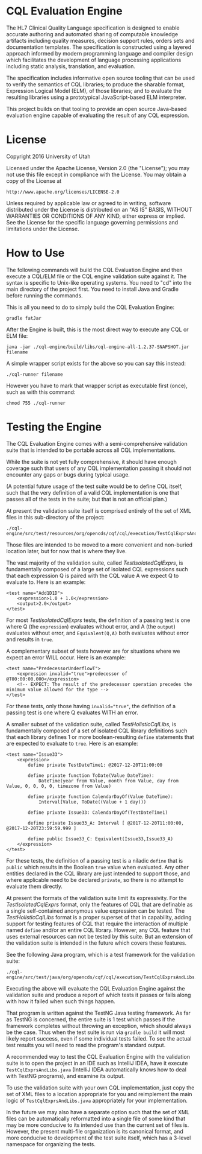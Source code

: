# CQL Evaluation Engine

The HL7 Clinical Quality Language specification is designed to enable accurate authoring and automated sharing of computable knowledge artifacts including quality measures, decision support rules, orders sets and documentation templates. The specification is constructed using a layered approach informed by modern programming language and compiler design which facilitates the development of language processing applications including static analysis, translation, and evaluation.

The specification includes informative open source tooling that can be used to verify the semantics of CQL libraries; to produce the sharable format, Expression Logical Model (ELM), of those libraries; and to evaluate the resulting libraries using a prototypical JavaScript-based ELM interpreter.

This project builds on that tooling to provide an open source Java-based evaluation engine capable of evaluating the result of any CQL expression.

# License

Copyright 2016 University of Utah

Licensed under the Apache License, Version 2.0 (the "License");
you may not use this file except in compliance with the License.
You may obtain a copy of the License at

    http://www.apache.org/licenses/LICENSE-2.0

Unless required by applicable law or agreed to in writing, software
distributed under the License is distributed on an "AS IS" BASIS,
WITHOUT WARRANTIES OR CONDITIONS OF ANY KIND, either express or implied.
See the License for the specific language governing permissions and
limitations under the License.

# How to Use

The following commands will build the CQL Evaluation Engine and then
execute a CQL/ELM file or the CQL engine validation suite against it.
The syntax is specific to Unix-like operating systems.
You need to "cd" into the main directory of the project first.
You need to install Java and Gradle before running the commands.

This is all you need to do to simply build the CQL Evaluation Engine:

```
gradle fatJar
```

After the Engine is built, this is the most direct way to execute any CQL
or ELM file:

```
java -jar ./cql-engine/build/libs/cql-engine-all-1.2.37-SNAPSHOT.jar filename
```

A simple wrapper script exists for the above so you can say this instead:

```
./cql-runner filename
```

However you have to mark that wrapper script as executable first (once),
such as with this command:

```
chmod 755 ./cql-runner
```

# Testing the Engine

The CQL Evaluation Engine comes with a semi-comprehensive validation suite
that is intended to be portable across all CQL implementations.

While the suite is not yet fully comprehensive, it should have enough
coverage such that users of any CQL implementation passing it should not
encounter any gaps or bugs during typical usage.

(A potential future usage of the test suite would be to define CQL itself,
such that the very definition of a valid CQL implementation is one that
passes all of the tests in the suite; but that is not an official plan.)

At present the validation suite itself is comprised entirely of the set of
XML files in this sub-directory of the project:

```
./cql-engine/src/test/resources/org/opencds/cqf/cql/execution/TestCqlExprsAndLibs
```

Those files are intended to be moved to a more convenient and non-buried
location later, but for now that is where they live.

The vast majority of the validation suite, called *TestIsolatedCqlExprs*,
is fundamentally composed of a large set of isolated CQL expressions such
that each expression Q is paired with the CQL value A we expect Q to
evaluate to.  Here is an example:

```
<test name="Add1D1D">
    <expression>1.0 + 1.0</expression>
    <output>2.0</output>
</test>
```

For most *TestIsolatedCqlExprs* tests, the definition of a passing test is
one where Q (the `expression`) evaluates without error, and A (the
`output`) evaluates without error, and `Equivalent(Q,A)` both evaluates
without error and results in `true`.

A complementary subset of tests however are for situations where we expect
an error WILL occur.  Here is an example:

```
<test name="PredecessorUnderflowT">
    <expression invalid="true">predecessor of @T00:00:00.000</expression>
    <!-- EXPECT: The result of the predecessor operation precedes the minimum value allowed for the type -->
</test>
```

For these tests, only those having `invalid="true"`, the definition of a
passing test is one where Q evaluates WITH an error.

A smaller subset of the validation suite, called *TestHolisticCqlLibs*, is
fundamentally composed of a set of isolated CQL library definitions such
that each library defines 1 or more boolean-resulting `define` statements
that are expected to evaluate to `true`.  Here is an example:

```
<test name="Issue33">
    <expression>
        define private TestDateTime1: @2017-12-20T11:00:00

        define private function ToDate(Value DateTime):
            DateTime(year from Value, month from Value, day from Value, 0, 0, 0, 0, timezone from Value)

        define private function CalendarDayOf(Value DateTime):
            Interval[Value, ToDate((Value + 1 day)))

        define private Issue33: CalendarDayOf(TestDateTime1)

        define private Issue33_A: Interval [ @2017-12-20T11:00:00, @2017-12-20T23:59:59.999 ]

        define public Issue33_C: Equivalent(Issue33,Issue33_A)
    </expression>
</test>
```

For these tests, the definition of a passing test is a niladic `define`
that is `public` which results in the Boolean `true` value when evaluated.
Any other entities declared in the CQL library are just intended to support
those, and where applicable need to be declared `private`, so there is no
attempt to evaluate them directly.

At present the formats of the validation suite limit its expressivity.
For the *TestIsolatedCqlExprs* format, only the features of CQL that are
definable as a single self-contained anonymous value expression can be
tested.  The *TestHolisticCqlLibs* format is a proper superset of that in
capability, adding support for testing features of CQL that require the
interaction of multiple named `define` and/or an entire CQL library.
However, any CQL feature that uses external resources can not be tested by
this suite.  But an extension of the validation suite is intended in the
future which covers these features.

See the following Java program, which is a test framework for the
validation suite:

```
./cql-engine/src/test/java/org/opencds/cqf/cql/execution/TestCqlExprsAndLibs.java
```

Executing the above will evaluate the CQL Evaluation Engine against the
validation suite and produce a report of which tests it passes or fails
along with how it failed when such things happen.

That program is written against the TestNG Java testing framework.  As far
as TestNG is concerned, the entire suite is 1 test which passes if the
framework completes without throwing an exception, which should always be
the case.  Thus when the test suite is run via `gradle build` it will most
likely report success, even if some individual tests failed.  To see the
actual test results you will need to read the program's standard output.

A recommended way to test the CQL Evaluation Engine with the validation
suite is to open the project in an IDE such as IntelliJ IDEA, have it
execute `TestCqlExprsAndLibs.java` (IntelliJ IDEA automatically knows how
to deal with TestNG programs), and examine its output.

To use the validation suite with your own CQL implementation, just copy the
set of XML files to a location appropriate for you and reimplement the main
logic of `TestCqlExprsAndLibs.java` appropriately for your implementation.

In the future we may also have a separate option such that the set of XML
files can be automatically reformatted into a single file of some kind that
may be more conducive to its intended use than the current set of files is.
However, the present multi-file organization is its canonical format, and
more conducive to development of the test suite itself, which has a 3-level
namespace for organizing the tests.
